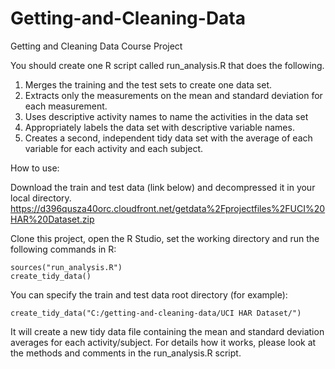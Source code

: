 Getting-and-Cleaning-Data
=========================

Getting and Cleaning Data Course Project

You should create one R script called run_analysis.R that does the following. 
1. Merges the training and the test sets to create one data set.
2. Extracts only the measurements on the mean and standard deviation for each measurement. 
3. Uses descriptive activity names to name the activities in the data set
4. Appropriately labels the data set with descriptive variable names. 
5. Creates a second, independent tidy data set with the average of each variable for each activity and each subject. 


How to use:

Download the train and test data (link below) and decompressed it in your local directory.
https://d396qusza40orc.cloudfront.net/getdata%2Fprojectfiles%2FUCI%20HAR%20Dataset.zip 

Clone this project, open the R Studio, set the working directory and run the following commands in R:
```
sources("run_analysis.R")
create_tidy_data()
```

You can specify the train and test data root directory (for example):
```
create_tidy_data("C:/getting-and-cleaning-data/UCI HAR Dataset/")
```

It will create a new tidy data file containing the mean and standard deviation averages for each activity/subject.
For details how it works, please look at the methods and comments in the run_analysis.R script.

